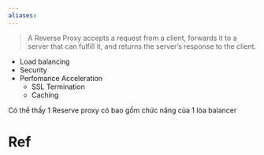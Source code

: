 ```yaml
---
aliases:
---
```

> A Reverse Proxy accepts a request from a client, forwards it to a server that can fulfill it, and returns the server’s response to the client.


- Load balancing
- Security
- Perfomance Acceleration
	- SSL Termination
	- Caching

Có thể thấy 1 Reserve proxy có bao gồm chức năng của 1 lòa balancer

# Ref